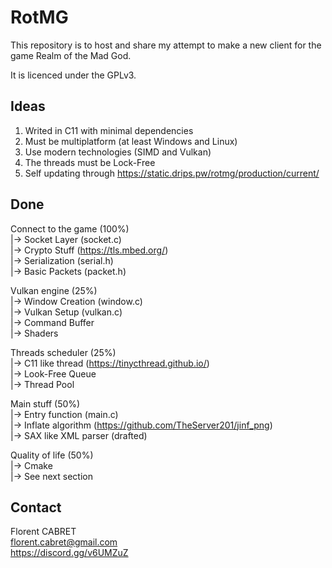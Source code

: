 # RotMG

This repository is to host and share my attempt to make a new client for the game Realm of the Mad God.

It is licenced under the GPLv3.

## Ideas
1. Writed in C11 with minimal dependencies
2. Must be multiplatform (at least Windows and Linux)
3. Use modern technologies (SIMD and Vulkan)
4. The threads must be Lock-Free
5. Self updating through https://static.drips.pw/rotmg/production/current/

## Done
Connect to the game (100%)  
|-> Socket Layer  (socket.c)  
|-> Crypto Stuff  (https://tls.mbed.org/)  
|-> Serialization (serial.h)  
|-> Basic Packets (packet.h)  

Vulkan engine (25%)  
|-> Window Creation (window.c)  
|-> Vulkan Setup    (vulkan.c)  
|-> Command Buffer  
|-> Shaders  

Threads scheduler (25%)  
|-> C11 like thread (https://tinycthread.github.io/)  
|-> Look-Free Queue  
|-> Thread Pool  

Main stuff (50%)  
|-> Entry function      (main.c)  
|-> Inflate algorithm   (https://github.com/TheServer201/jinf_png)  
|-> SAX like XML parser (drafted)  

Quality of life (50%)  
|-> Cmake  
|-> See next section  

## Contact
Florent CABRET  
florent.cabret@gmail.com  
https://discord.gg/v6UMZuZ
